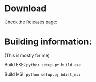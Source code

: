 # Download

Check the Releases page: 


# Building information:
(This is mostly for me)

Build EXE: ```python setup.py build_exe```

Build MSI: ```python setup.py bdist_msi```